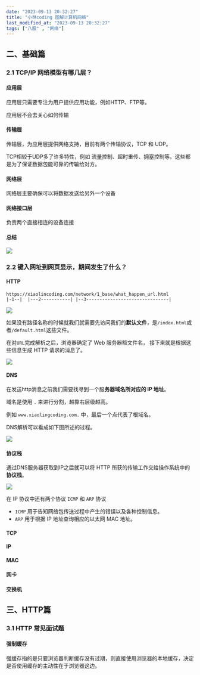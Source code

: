 ```yaml
---
date: "2023-09-13 20:32:27"
title: "小林coding 图解计算机网络"
last_modified_at: "2023-09-13 20:32:27"
tags: ["八股" , "网络"]
---
```


## 二、基础篇

### 2.1 TCP/IP 网络模型有哪几层？

#### 应用层

应用层只需要专注为用户提供应用功能，例如HTTP、FTP等。

应用层不会去关心如何传输

#### 传输层

传输层，为应用层提供网络支持，目前有两个传输协议，TCP 和 UDP。

TCP相较于UDP多了许多特性，例如 流量控制、超时重传、拥塞控制等。这些都是为了保证数据包能可靠的传输给对方。

#### 网络层

网络层主要确保可以将数据发送给另外一个设备

#### 网络接口层

负责两个直接相连的设备连接

#### 总结

![](https://s2.loli.net/2023/09/25/JYZdsStFG6IpL1b.png)

### 2.2 键入网址到网页显示，期间发生了什么？

#### HTTP

```
https://xiaolincoding.com/network/1_base/what_happen_url.html
|-1--|  |---2-----------| |--3-------------------------------|
```

![](https://s2.loli.net/2023/09/25/p19sEXfv4CoWmaN.jpg)

如果没有路径名称的时候就我们就需要先访问我们的**默认文件**，是`/index.html`或者`/default.html`这些文件。

在对`URL`完成解析之后，浏览器确定了 Web 服务器额文件名， 接下来就是根据这些信息生成 HTTP 请求的消息了。

![](https://s2.loli.net/2023/09/25/wG5rdVCse1PJqZA.png)

#### DNS

在发送http消息之前我们需要找寻到一个服**务器域名所对应的 IP 地址**。

域名是使用 `.` 来进行分割，越靠右层级越高。

例如 `www.xiaolingcoding.com.` 中，最后一个点代表了根域名。

 DNS解析可以看成如下图所述的过程。

![](https://s2.loli.net/2023/09/25/PyulZ7eSMjxO1Rk.png)



#### 协议栈

通过DNS服务器获取到IP之后就可以将 HTTP 所获的传输工作交给操作系统中的**协议栈**。

![](https://cdn.xiaolincoding.com/gh/xiaolincoder/ImageHost/%E8%AE%A1%E7%AE%97%E6%9C%BA%E7%BD%91%E7%BB%9C/%E9%94%AE%E5%85%A5%E7%BD%91%E5%9D%80%E8%BF%87%E7%A8%8B/7.jpg)

在 IP 协议中还有两个协议 `ICMP` 和 `ARP` 协议

- `ICMP` 用于告知网络包传送过程中产生的错误以及各种控制信息。
- `ARP` 用于根据 IP 地址查询相应的以太网 MAC 地址。

#### TCP

#### IP

#### MAC

#### 网卡

#### 交换机



## 三、HTTP篇



### 3.1 HTTP 常见面试题

#### 强制缓存

强缓存指的是只要浏览器判断缓存没有过期，则直接使用浏览器的本地缓存，决定是否使用缓存的主动性在于浏览器这边。

